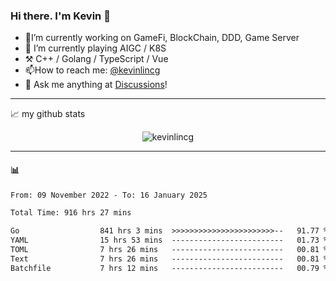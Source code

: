 ### Hi there. I'm Kevin 👋

- 🔭I’m currently working on GameFi, BlockChain, DDD, Game Server
- 🌱 I’m currently playing AIGC / K8S
-   :hammer_and_pick: C++ / Golang / TypeScript / Vue
- 📫How to reach me: [@kevinlincg](https://twitter.com/kevinlincg) 
-   :thought_balloon: Ask me anything at [Discussions](https://github.com/kevinlincg/kevinlincg/issues/new)!

---

📈 my github stats

<p align="center"> <img src="https://github-readme-stats-ouuan.vercel.app/api?username=kevinlincg&theme=dark&show_icons=true&count_private=true" alt="kevinlincg" />

---

#### :bar_chart: 

<!--START_SECTION:waka-->

```txt
From: 09 November 2022 - To: 16 January 2025

Total Time: 916 hrs 27 mins

Go                  841 hrs 3 mins  >>>>>>>>>>>>>>>>>>>>>>>--   91.77 %
YAML                15 hrs 53 mins  -------------------------   01.73 %
TOML                7 hrs 26 mins   -------------------------   00.81 %
Text                7 hrs 26 mins   -------------------------   00.81 %
Batchfile           7 hrs 12 mins   -------------------------   00.79 %
```

<!--END_SECTION:waka-->
